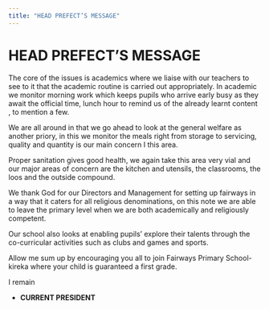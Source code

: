 ```yaml
---
title: "HEAD PREFECT’S MESSAGE"
---
```


# HEAD PREFECT’S MESSAGE

The core of the issues is academics where we liaise with our teachers to see to it that the academic routine is carried out appropriately. In academic we monitor morning work which keeps pupils who arrive early busy as they await the official time, lunch hour to remind us of the already learnt content , to mention a few.

We are all around in that we go ahead to look at the general welfare as another priory, in this we monitor the meals right from storage to servicing, quality and quantity is our main concern I this area.

Proper sanitation gives good health, we again take this area very vial and our major areas of concern are the kitchen and utensils, the classrooms, the loos and the outside compound.

We thank God for our Directors and Management for setting up fairways in a way that it caters for all religious denominations, on this note we are able to leave the primary level when we are both academically and religiously competent.

Our school also looks at enabling pupils’ explore their talents through the co-curricular activities such as clubs and games and sports.

Allow me sum up by encouraging you all to join Fairways Primary School-kireka where your child is guaranteed a first grade.

I remain
 - **CURRENT PRESIDENT**